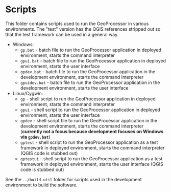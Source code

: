 # Scripts #

This folder contains scripts used to run the GeoProcessor in various environments.
The "test" version has the QGIS references stripped out so that the test framework can be used in a general way.

* Windows:
	+ `gp.bat` - batch file to run the GeoProcessor application in deployed environment,
	starts the command interpreter
	+ `gpui.bat` - batch file to run the GeoProcessor application in deployed environment,
	starts the user interface
	+ `gpdev.bat` - batch file to run the GeoProcessor application in the development environment,
	starts the command interpreter
	+ `gpuidev.bat` - batch file to run the GeoProcessor application in the development environment,
	starts the user interface
* Linux/Cygwin:
	+ `gp` - shell script to run the GeoProcessor application in deployed environment,
	starts the command interpreter
	+ `gpui` - shell script to run the GeoProcessor application in deployed environment,
	starts the user interface
	+ `gpdev` - shell script file to run the GeoProcessor application in the development environment,
	starts the command interpreter
	(**currently not a focus because development focuses on Windows via `gpdev.bat`**)
	+ `gptest` - shell script to run the GeoProcessor application as a test framework in deployed environment,
	starts the command interpreter (QGIS code is stubbed out)
	+ `gptestui` - shell script to run the GeoProcessor application as a test framework in deployed environment,
	starts the user interface (QGIS code is stubbed out)

See the `../build-util` folder for scripts used in the development environment to build the software.
